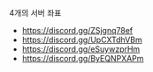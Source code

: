 4개의 서버 좌표

- https://discord.gg/ZSjgnq78ef
- https://discord.gg/UpCXTdhVBm
- https://discord.gg/eSuywzprHm
- https://discord.gg/ByEQNPXAPm
